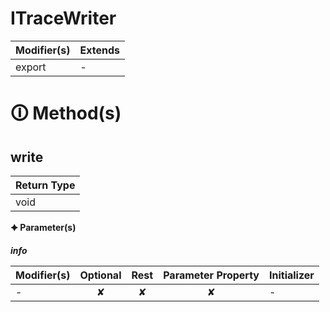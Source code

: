 # ITraceWriter

| Modifier(s)                            | Extends                                    |
|----------------------------------------|--------------------------------------------|
| export | - |

# &#128712; Method(s)

## write

| Return Type                       |
|-----------------------------------|
| void |

**&#128966; Parameter(s)**

_**info**_

| Modifier(s)                              | Optional                           | Rest                          | Parameter Property                          | Initializer                       |
|------------------------------------------|:----------------------------------:|:-----------------------------:|:-------------------------------------------:|-----------------------------------|
| - | ✘  | ✘ | ✘ | - |